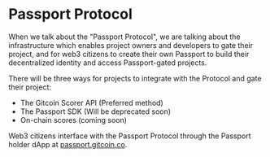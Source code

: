 # Passport Protocol

When we talk about the "Passport Protocol", we are talking about the infrastructure which enables project owners and developers to gate their project, and for web3 citizens to create their own Passport to build their decentralized identity and access Passport-gated projects.

There will be three ways for projects to integrate with the Protocol and gate their project:

- The Gitcoin Scorer API (Preferred method)
- The Passport SDK (Will be deprecated soon)
- On-chain scores (coming soon)

Web3 citizens interface with the Passport Protocol through the Passport holder dApp at [passport.gitcoin.co](passport.gitcoin.co).